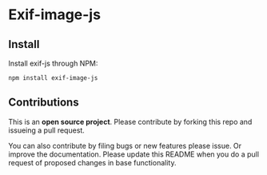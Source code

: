 # Exif-image-js

## Install
Install exif-js through NPM:

`npm install exif-image-js`

## Contributions
This is an **open source project**. Please contribute by forking this repo and issueing a pull request. 

You can also contribute by filing bugs or new features please issue. Or improve the documentation. Please update this README when you do a pull request of proposed changes in base functionality.